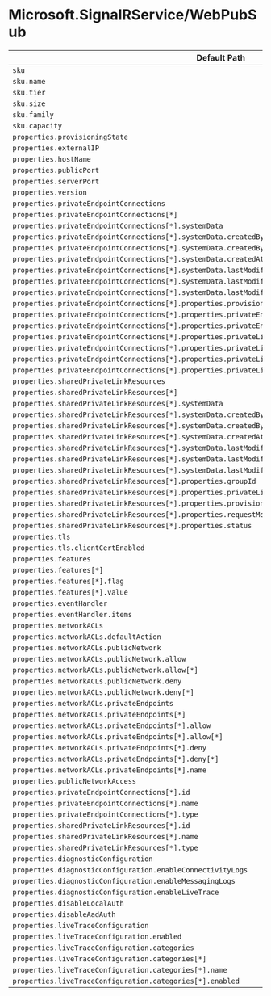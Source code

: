 # Microsoft.SignalRService/WebPubSub

| Default Path | Alias |
|---|---|
| `sku` | `Microsoft.SignalRService/webPubSub/sku` |
| `sku.name` | `Microsoft.SignalRService/webPubSub/sku.name` |
| `sku.tier` | `Microsoft.SignalRService/webPubSub/sku.tier` |
| `sku.size` | `Microsoft.SignalRService/webPubSub/sku.size` |
| `sku.family` | `Microsoft.SignalRService/webPubSub/sku.family` |
| `sku.capacity` | `Microsoft.SignalRService/webPubSub/sku.capacity` |
| `properties.provisioningState` | `Microsoft.SignalRService/webPubSub/provisioningState` |
| `properties.externalIP` | `Microsoft.SignalRService/webPubSub/externalIP` |
| `properties.hostName` | `Microsoft.SignalRService/webPubSub/hostName` |
| `properties.publicPort` | `Microsoft.SignalRService/webPubSub/publicPort` |
| `properties.serverPort` | `Microsoft.SignalRService/webPubSub/serverPort` |
| `properties.version` | `Microsoft.SignalRService/webPubSub/version` |
| `properties.privateEndpointConnections` | `Microsoft.SignalRService/webPubSub/privateEndpointConnections` |
| `properties.privateEndpointConnections[*]` | `Microsoft.SignalRService/webPubSub/privateEndpointConnections[*]` |
| `properties.privateEndpointConnections[*].systemData` | `Microsoft.SignalRService/webPubSub/privateEndpointConnections[*].systemData` |
| `properties.privateEndpointConnections[*].systemData.createdBy` | `Microsoft.SignalRService/webPubSub/privateEndpointConnections[*].systemData.createdBy` |
| `properties.privateEndpointConnections[*].systemData.createdByType` | `Microsoft.SignalRService/webPubSub/privateEndpointConnections[*].systemData.createdByType` |
| `properties.privateEndpointConnections[*].systemData.createdAt` | `Microsoft.SignalRService/webPubSub/privateEndpointConnections[*].systemData.createdAt` |
| `properties.privateEndpointConnections[*].systemData.lastModifiedBy` | `Microsoft.SignalRService/webPubSub/privateEndpointConnections[*].systemData.lastModifiedBy` |
| `properties.privateEndpointConnections[*].systemData.lastModifiedByType` | `Microsoft.SignalRService/webPubSub/privateEndpointConnections[*].systemData.lastModifiedByType` |
| `properties.privateEndpointConnections[*].systemData.lastModifiedAt` | `Microsoft.SignalRService/webPubSub/privateEndpointConnections[*].systemData.lastModifiedAt` |
| `properties.privateEndpointConnections[*].properties.provisioningState` | `Microsoft.SignalRService/webPubSub/privateEndpointConnections[*].provisioningState` |
| `properties.privateEndpointConnections[*].properties.privateEndpoint` | `Microsoft.SignalRService/webPubSub/privateEndpointConnections[*].privateEndpoint` |
| `properties.privateEndpointConnections[*].properties.privateEndpoint.id` | `Microsoft.SignalRService/webPubSub/privateEndpointConnections[*].privateEndpoint.id` |
| `properties.privateEndpointConnections[*].properties.privateLinkServiceConnectionState` | `Microsoft.SignalRService/webPubSub/privateEndpointConnections[*].privateLinkServiceConnectionState` |
| `properties.privateEndpointConnections[*].properties.privateLinkServiceConnectionState.status` | `Microsoft.SignalRService/webPubSub/privateEndpointConnections[*].privateLinkServiceConnectionState.status` |
| `properties.privateEndpointConnections[*].properties.privateLinkServiceConnectionState.description` | `Microsoft.SignalRService/webPubSub/privateEndpointConnections[*].privateLinkServiceConnectionState.description` |
| `properties.privateEndpointConnections[*].properties.privateLinkServiceConnectionState.actionsRequired` | `Microsoft.SignalRService/webPubSub/privateEndpointConnections[*].privateLinkServiceConnectionState.actionsRequired` |
| `properties.sharedPrivateLinkResources` | `Microsoft.SignalRService/webPubSub/sharedPrivateLinkResources` |
| `properties.sharedPrivateLinkResources[*]` | `Microsoft.SignalRService/webPubSub/sharedPrivateLinkResources[*]` |
| `properties.sharedPrivateLinkResources[*].systemData` | `Microsoft.SignalRService/webPubSub/sharedPrivateLinkResources[*].systemData` |
| `properties.sharedPrivateLinkResources[*].systemData.createdBy` | `Microsoft.SignalRService/webPubSub/sharedPrivateLinkResources[*].systemData.createdBy` |
| `properties.sharedPrivateLinkResources[*].systemData.createdByType` | `Microsoft.SignalRService/webPubSub/sharedPrivateLinkResources[*].systemData.createdByType` |
| `properties.sharedPrivateLinkResources[*].systemData.createdAt` | `Microsoft.SignalRService/webPubSub/sharedPrivateLinkResources[*].systemData.createdAt` |
| `properties.sharedPrivateLinkResources[*].systemData.lastModifiedBy` | `Microsoft.SignalRService/webPubSub/sharedPrivateLinkResources[*].systemData.lastModifiedBy` |
| `properties.sharedPrivateLinkResources[*].systemData.lastModifiedByType` | `Microsoft.SignalRService/webPubSub/sharedPrivateLinkResources[*].systemData.lastModifiedByType` |
| `properties.sharedPrivateLinkResources[*].systemData.lastModifiedAt` | `Microsoft.SignalRService/webPubSub/sharedPrivateLinkResources[*].systemData.lastModifiedAt` |
| `properties.sharedPrivateLinkResources[*].properties.groupId` | `Microsoft.SignalRService/webPubSub/sharedPrivateLinkResources[*].groupId` |
| `properties.sharedPrivateLinkResources[*].properties.privateLinkResourceId` | `Microsoft.SignalRService/webPubSub/sharedPrivateLinkResources[*].privateLinkResourceId` |
| `properties.sharedPrivateLinkResources[*].properties.provisioningState` | `Microsoft.SignalRService/webPubSub/sharedPrivateLinkResources[*].provisioningState` |
| `properties.sharedPrivateLinkResources[*].properties.requestMessage` | `Microsoft.SignalRService/webPubSub/sharedPrivateLinkResources[*].requestMessage` |
| `properties.sharedPrivateLinkResources[*].properties.status` | `Microsoft.SignalRService/webPubSub/sharedPrivateLinkResources[*].status` |
| `properties.tls` | `Microsoft.SignalRService/webPubSub/tls` |
| `properties.tls.clientCertEnabled` | `Microsoft.SignalRService/webPubSub/tls.clientCertEnabled` |
| `properties.features` | `Microsoft.SignalRService/webPubSub/features` |
| `properties.features[*]` | `Microsoft.SignalRService/webPubSub/features[*]` |
| `properties.features[*].flag` | `Microsoft.SignalRService/webPubSub/features[*].flag` |
| `properties.features[*].value` | `Microsoft.SignalRService/webPubSub/features[*].value` |
| `properties.eventHandler` | `Microsoft.SignalRService/webPubSub/eventHandler` |
| `properties.eventHandler.items` | `Microsoft.SignalRService/webPubSub/eventHandler.items` |
| `properties.networkACLs` | `Microsoft.SignalRService/webPubSub/networkACLs` |
| `properties.networkACLs.defaultAction` | `Microsoft.SignalRService/webPubSub/networkACLs.defaultAction` |
| `properties.networkACLs.publicNetwork` | `Microsoft.SignalRService/webPubSub/networkACLs.publicNetwork` |
| `properties.networkACLs.publicNetwork.allow` | `Microsoft.SignalRService/webPubSub/networkACLs.publicNetwork.allow` |
| `properties.networkACLs.publicNetwork.allow[*]` | `Microsoft.SignalRService/webPubSub/networkACLs.publicNetwork.allow[*]` |
| `properties.networkACLs.publicNetwork.deny` | `Microsoft.SignalRService/webPubSub/networkACLs.publicNetwork.deny` |
| `properties.networkACLs.publicNetwork.deny[*]` | `Microsoft.SignalRService/webPubSub/networkACLs.publicNetwork.deny[*]` |
| `properties.networkACLs.privateEndpoints` | `Microsoft.SignalRService/webPubSub/networkACLs.privateEndpoints` |
| `properties.networkACLs.privateEndpoints[*]` | `Microsoft.SignalRService/webPubSub/networkACLs.privateEndpoints[*]` |
| `properties.networkACLs.privateEndpoints[*].allow` | `Microsoft.SignalRService/webPubSub/networkACLs.privateEndpoints[*].allow` |
| `properties.networkACLs.privateEndpoints[*].allow[*]` | `Microsoft.SignalRService/webPubSub/networkACLs.privateEndpoints[*].allow[*]` |
| `properties.networkACLs.privateEndpoints[*].deny` | `Microsoft.SignalRService/webPubSub/networkACLs.privateEndpoints[*].deny` |
| `properties.networkACLs.privateEndpoints[*].deny[*]` | `Microsoft.SignalRService/webPubSub/networkACLs.privateEndpoints[*].deny[*]` |
| `properties.networkACLs.privateEndpoints[*].name` | `Microsoft.SignalRService/webPubSub/networkACLs.privateEndpoints[*].name` |
| `properties.publicNetworkAccess` | `Microsoft.SignalRService/webPubSub/publicNetworkAccess` |
| `properties.privateEndpointConnections[*].id` | `Microsoft.SignalRService/webPubSub/privateEndpointConnections[*].id` |
| `properties.privateEndpointConnections[*].name` | `Microsoft.SignalRService/webPubSub/privateEndpointConnections[*].name` |
| `properties.privateEndpointConnections[*].type` | `Microsoft.SignalRService/webPubSub/privateEndpointConnections[*].type` |
| `properties.sharedPrivateLinkResources[*].id` | `Microsoft.SignalRService/webPubSub/sharedPrivateLinkResources[*].id` |
| `properties.sharedPrivateLinkResources[*].name` | `Microsoft.SignalRService/webPubSub/sharedPrivateLinkResources[*].name` |
| `properties.sharedPrivateLinkResources[*].type` | `Microsoft.SignalRService/webPubSub/sharedPrivateLinkResources[*].type` |
| `properties.diagnosticConfiguration` | `Microsoft.SignalRService/webPubSub/diagnosticConfiguration` |
| `properties.diagnosticConfiguration.enableConnectivityLogs` | `Microsoft.SignalRService/webPubSub/diagnosticConfiguration.enableConnectivityLogs` |
| `properties.diagnosticConfiguration.enableMessagingLogs` | `Microsoft.SignalRService/webPubSub/diagnosticConfiguration.enableMessagingLogs` |
| `properties.diagnosticConfiguration.enableLiveTrace` | `Microsoft.SignalRService/webPubSub/diagnosticConfiguration.enableLiveTrace` |
| `properties.disableLocalAuth` | `Microsoft.SignalRService/webPubSub/disableLocalAuth` |
| `properties.disableAadAuth` | `Microsoft.SignalRService/webPubSub/disableAadAuth` |
| `properties.liveTraceConfiguration` | `Microsoft.SignalRService/webPubSub/liveTraceConfiguration` |
| `properties.liveTraceConfiguration.enabled` | `Microsoft.SignalRService/webPubSub/liveTraceConfiguration.enabled` |
| `properties.liveTraceConfiguration.categories` | `Microsoft.SignalRService/webPubSub/liveTraceConfiguration.categories` |
| `properties.liveTraceConfiguration.categories[*]` | `Microsoft.SignalRService/webPubSub/liveTraceConfiguration.categories[*]` |
| `properties.liveTraceConfiguration.categories[*].name` | `Microsoft.SignalRService/webPubSub/liveTraceConfiguration.categories[*].name` |
| `properties.liveTraceConfiguration.categories[*].enabled` | `Microsoft.SignalRService/webPubSub/liveTraceConfiguration.categories[*].enabled` |

